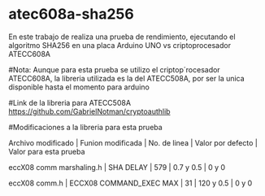 # atec608a-sha256
En este trabajo de realiza una prueba de rendimiento, ejecutando el algoritmo SHA256 en una placa Arduino UNO vs criptoprocesador ATECC608A

#Nota: Aunque para esta prueba se utilizo el criptop´rocesador ATECC608A, la libreria utilizada es la del ATECC508A, por ser la unica disponible hasta el momento para arduino

#Link de la libreria para ATECC508A
https://github.com/GabrielNotman/cryptoauthlib


#Modificaciones a la libreria para esta prueba

Archivo modificado       |  Funion modificada | No. de linea  | Valor por defecto |  Valor para esta prueba

eccX08 comm marshaling.h |    SHA DELAY       | 579           |  0.7 y 0.5        |  0 y 0

eccX08 comm.h            |  ECCX08 COMMAND_EXEC MAX  | 31    |  120 y 0.5         |  0 y 0
